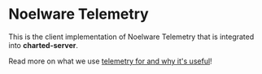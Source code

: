 # Noelware Telemetry
This is the client implementation of Noelware Telemetry that is integrated into **charted-server**.

Read more on what we use [telemetry for and why it's useful](https://docs.noelware.org/telemetry)!
